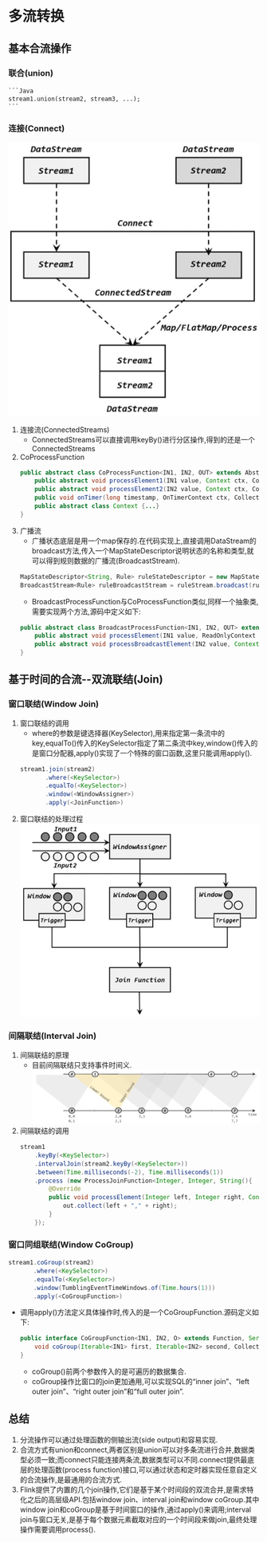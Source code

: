 # 多流转换
## 基本合流操作
### 联合(union)
    ```Java
    stream1.union(stream2, stream3, ...);
    ```
### 连接(Connect)
![img.png](img.png)
1. 连接流(ConnectedStreams)
    * ConnectedStreams可以直接调用keyBy()进行分区操作,得到的还是一个ConnectedStreams
1. CoProcessFunction
    ```Java
    public abstract class CoProcessFunction<IN1, IN2, OUT> extends AbstractRichFunction {
        public abstract void processElement1(IN1 value, Context ctx, Collector<OUT> out) throws Exception;
        public abstract void processElement2(IN2 value, Context ctx, Collector<OUT> out) throws Exception;
        public void onTimer(long timestamp, OnTimerContext ctx, Collector<OUT> out) throws Exception {}
        public abstract class Context {...}
    }
    ```
2. 广播流
    * 广播状态底层是用一个map保存的.在代码实现上,直接调用DataStream的broadcast方法,传入一个MapStateDescriptor说明状态的名称和类型,就可以得到规则数据的广播流(BroadcastStream).
    ```Java
    MapStateDescriptor<String, Rule> ruleStateDescriptor = new MapStateDescriptor<>(...);
    BroadcastStream<Rule> ruleBroadcastStream = ruleStream.broadcast(ruleStateDescriptor);
    ```
    * BroadcastProcessFunction与CoProcessFunction类似,同样一个抽象类,需要实现两个方法,源码中定义如下:
    ```Java
    public abstract class BroadcastProcessFunction<IN1, IN2, OUT> extends BaseBroadcastProcessFunction {
        public abstract void processElement(IN1 value, ReadOnlyContext ctx, Collector<OUT> out) throws Exception;
        public abstract void processBroadcastElement(IN2 value, Context ctx, Collector<OUT> out) throws Exception;
    }
    ```


## 基于时间的合流--双流联结(Join)
### 窗口联结(Window Join)
1. 窗口联结的调用
    * where的参数是键选择器(KeySelector),用来指定第一条流中的key,equalTo()传入的KeySelector指定了第二条流中key,window()传入的是窗口分配器,apply()实现了一个特殊的窗口函数,这里只能调用apply().
    ```Java
    stream1.join(stream2)
           .where(<KeySelector>)
           .equalTo(<KeySelector>)
           .window(<WindowAssigner>)
           .apply(<JoinFunction>)
    ```
2. 窗口联结的处理过程
   ![img_1.png](img_1.png)

### 间隔联结(Interval Join)
1. 间隔联结的原理
    * 目前间隔联结只支持事件时间义.
      ![img_2.png](img_2.png)
2. 间隔联结的调用
    ```Java
    stream1
        .keyBy(<KeySelector>)
        .intervalJoin(stream2.keyBy(<KeySelector>))
        .between(Time.milliseconds(-2), Time.milliseconds(1))
        .process (new ProcessJoinFunction<Integer, Integer, String(){
            @Override
            public void processElement(Integer left, Integer right, Context ctx, Collector<String> out) {
                out.collect(left + "," + right);
            }
        });
    ```


### 窗口同组联结(Window CoGroup)
```Java
stream1.coGroup(stream2)
       .where(<KeySelector>)
       .equalTo(<KeySelector>)
       .window(TumblingEventTimeWindows.of(Time.hours(1)))
       .apply(<CoGroupFunction>)
```
* 调用apply()方法定义具体操作时,传入的是一个CoGroupFunction.源码定义如下:
    ```Java
    public interface CoGroupFunction<IN1, IN2, O> extends Function, Serializable {
        void coGroup(Iterable<IN1> first, Iterable<IN2> second, Collector<O> out) throws Exception;
    }
    ```
    * coGroup()前两个参数传入的是可遍历的数据集合.
    * coGroup操作比窗口的join更加通用,可以实现SQL的“inner join”、“left outer join”、“right outer join”和“full outer join”.


## 总结
1. 分流操作可以通过处理函数的侧输出流(side output)和容易实现.
2. 合流方式有union和connect,两者区别是union可以对多条流进行合并,数据类型必须一致;而connect只能连接两条流,数据类型可以不同.connect提供最底层的处理函数(process function)接口,可以通过状态和定时器实现任意自定义的合流操作,是最通用的合流方式.
3. Flink提供了内置的几个join操作,它们是基于某个时间段的双流合并,是需求特化之后的高层级API.包括window join、interval join和window coGroup.其中window join和coGroup是基于时间窗口的操作,通过apply()来调用;interval join与窗口无关,是基于每个数据元素截取对应的一个时间段来做join,最终处理操作需要调用process().